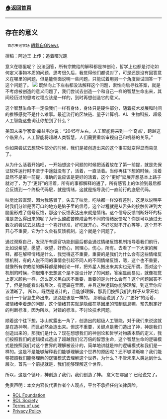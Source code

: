 ###  [:house:返回首頁](https://github.com/ourhimalayas/txt)
---


## 存在的意义
` 首尔天池农场` [轉載自GNews](https://gnews.org/zh-hans/1968812/)

撰稿：阿迪王
上传：追着曙光跑

意义在哪里呢？ 没法回答，所有宗教给的解释都是神创论，哲学上也都是讨论如何定义事物本质的问题，思考很久后，我觉得他们都说对了，可是还是没有回答意义在哪里的问题，但是能侧面说明一些问题，只能试着用另一个角度尝试回答一下这个问题了。
![](https://assets.gnews.org/wp-content/uploads/2022/02/W2.50-PM.jpeg)
既然向上下左右都没法解释这个问题，索性向后寻找答案，就是不考虑被创造的意义问题了，我们尝试去创造一个和自己一样的智慧生命出来，其间经历过的思考过程应该是一样的，到时再想创造它的意义。

这个智慧生命不一定像我们一样有身体，身体只是硬件部分，随着技术发展和时间的推移感觉不是什么难事。最近流行的区块链、量子计算机、AI、生物科技、超级人工智能这些词让你想到了什么？

美国未来学家雷·库兹韦尔说：“2045年左右，人工智能将来到一个‘奇点’，跨越这个临界点，人工智能将超越人类智慧，人们需要重新审视自己和机器的关系。”

你如果尝试去想软件部分的时候，我们是被创造出来的这个事实就变得显而易见了。

从为什么活着开始吧，一开始想这个问题的时候把活着放在了第一前提，就是先保证软件运行时不至于中途就没有了，活着，一直活着。当你再往下想的时候，活着显然不是第一前提，准确的说应该是更好的活着，这个“更好”延展开想基本上路子就对了，为了“更好”的活着，所有的事都解释的通了，所有感官上的体验到最后都会反馈到一个终极代码层，就是情绪，这就是指导我们一直前行的底层代码。

味觉比较直观，因为我感冒了，失去了味觉，吃啥都一样没有差别，这足以说明平时我们分辨是否可口的地方是脑子里的信号，这个过程就是从舌头的接触传递到大脑里形成了信号反馈，那这个反馈表达出来就是情绪。这个信号反馈判断好坏的标准是怎么得出来的呢？为什么酸甜苦辣咸会有不同的情绪反馈呢？你是可以通过无数次的尝试去总结出一个喜好标准，好吃就开心，不好吃就不开心等等，这个开不开心不重要，它为什么会有反馈机制，这个就是个问题了。

通过观察自己，发现所有感官功能到最后都会通过情绪反馈机制指导着我们前行，比如说希望，愿望，欲望，好奇心，同理心，伤心，所有。去看了一下大家的解释，都在解释情绪是什么，我觉得这不重要，重要的是我们为什么会有这些情绪反馈机制，有的人说不同的事情会引起不同人的不同情绪反馈，嗯，这个也不重要，就像所有宗教给的解释都是神创论一样，把外星人搬出来其实也无所谓，面对这个机制的时候，你很难不去想这个是不是设计好了的问题，答案显而易见，就像视觉上定义颜色一样，怎么定义黑白灰不重要，重要的是为什么会有？这个问题回答不了，但是你能看出有层次，有逻辑在里面，并且这种逻辑你能够理解，到这里你应该清晰了。
所以，既然是设计的，且能够理解，那我们按照我们的样子从零开始设计一个智慧生命出来，思路应该是一样的。 那前面说到了为了“更好”的活着，被情绪牵着走的问题，这个情绪其实就是隐藏在基因里的预制信息嘛，预先制定好的判断标准，因为所以，对错的标准。不讨论技术问题。

顺着这个往下想，冰山就露出一角了，创造出的超级人工智能，对于我们来说这就是在造神啊，而且必然会造出来。但这不重要，关键点是我们造出了神，神是我们创造出来的，那我们是什么？现在想想我们的神创论和哲学对物质本质的定义，我们按照我们的逻辑模式造出了超越我们亿万倍的智慧生命，这个智慧生命的逻辑模式是按照我们对这个世界的理解被设计的，简单地讲就是神的逻辑模式和我们是一样的。这是不是能够解释我们能够理解这个世界的原因呢？还不够清晰嘛？我们能够按照我们能够理解的逻辑模式去理解这个世界，为什么？不管未来人类达到什么层次，首先一个前提就是，我们能够理解这个世界。

所以，这是个循环，神创造了我们，我们创造了神。 意义在哪里？ 已经说完了。

 

免责声明：本文内容仅代表作者个人观点，平台不承担任何法律风险。

- [ROL Foundation](https://rolfoundation.org/)
- [ROL Society](https://rolsociety.org/)
- [Terms of use](https://gnews.org/terms-of-use-3/)
- [Privacy Policy](https://gnews.org/privacy-policy/)
